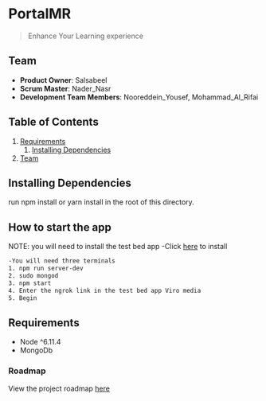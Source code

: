 # PortalMR

> Enhance Your Learning experience

## Team

  - __Product Owner__: Salsabeel
  - __Scrum Master__: Nader_Nasr
  - __Development Team Members__: Nooreddein_Yousef, Mohammad_Al_Rifai

## Table of Contents

1. [Requirements](#requirements)
    1. [Installing Dependencies](#installing-dependencies)
1. [Team](#team)

## Installing Dependencies
run npm install or yarn install in the root of this directory.
## How to start the app

NOTE: you will need to install the test bed app
-Click [here](https://play.google.com/store/apps/details?id=com.viromedia.viromedia) to install

```sh
-You will need three terminals
1. npm run server-dev
2. sudo mongod
3. npm start
4. Enter the ngrok link in the test bed app Viro media
5. Begin
```

## Requirements

- Node ^6.11.4
- MongoDb

### Roadmap

View the project roadmap [here](https://waffle.io/GettCreative/Portal)

